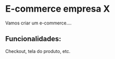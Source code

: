 # E-commerce empresa X

Vamos criar um e-commerce....

## Funcionalidades:

Checkout, tela do produto, etc.
